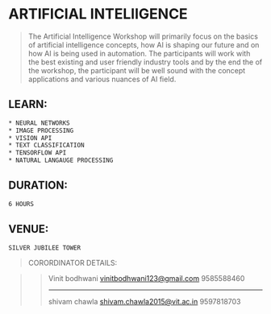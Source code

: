 # ARTIFICIAL INTELlIGENCE

> The Artificial Intelligence Workshop will primarily focus on the basics of artificial intelligence concepts, how AI is shaping our future and on how AI is being used in automation. The participants will work with the best existing and user friendly industry tools and by the end the of the workshop, the participant will be well sound with the concept applications and various nuances of AI field.

## LEARN:
```sh
* NEURAL NETWORKS
* IMAGE PROCESSING
* VISION API
* TEXT CLASSIFICATION
* TENSORFLOW API
* NATURAL LANGAUGE PROCESSING
```
## DURATION:

```sh
6 HOURS
```

## VENUE:

```sh
SILVER JUBILEE TOWER
```
>CORORDINATOR DETAILS:

>>Vinit bodhwani 
>>vinitbodhwani123@gmail.com 
>>9585588460
>>- - - -
>> shivam chawla 
>>shivam.chawla2015@vit.ac.in 
>>9597818703 
